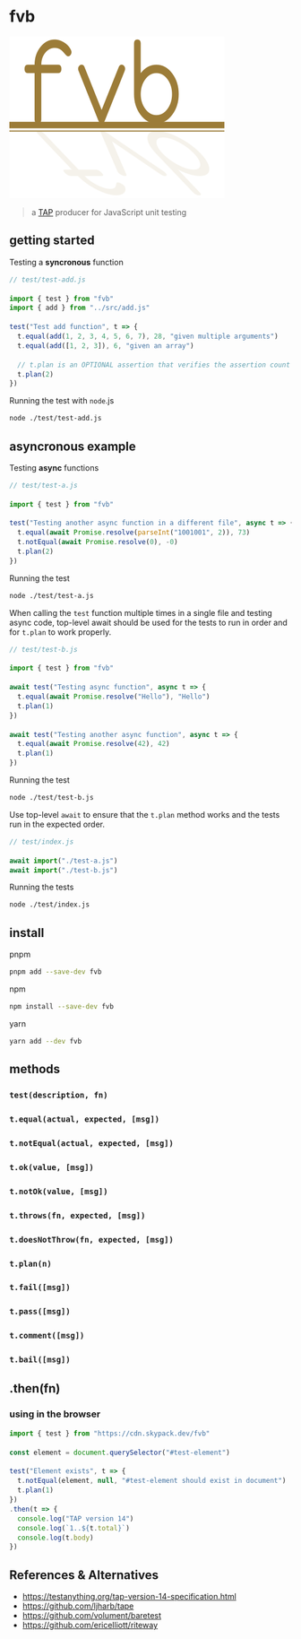 # fvb

![fvb logo](/assets/logo.svg)

> a [TAP] producer for JavaScript unit testing

## getting started

Testing a **syncronous** function

```js
// test/test-add.js

import { test } from "fvb"
import { add } from "../src/add.js"

test("Test add function", t => {
  t.equal(add(1, 2, 3, 4, 5, 6, 7), 28, "given multiple arguments")
  t.equal(add([1, 2, 3]), 6, "given an array")

  // t.plan is an OPTIONAL assertion that verifies the assertion count
  t.plan(2)
})
```

Running the test with `node`.js

```sh
node ./test/test-add.js
```

## asyncronous example

Testing **async** functions

```js
// test/test-a.js

import { test } from "fvb"

test("Testing another async function in a different file", async t => {
  t.equal(await Promise.resolve(parseInt("1001001", 2)), 73)
  t.notEqual(await Promise.resolve(0), -0)
  t.plan(2)
})
```

Running the test

```sh
node ./test/test-a.js
```

When calling the `test` function multiple times in a single file and
testing async code, top-level await should be used for the tests to run
in order and for `t.plan` to work properly.

```js
// test/test-b.js

import { test } from "fvb"

await test("Testing async function", async t => {
  t.equal(await Promise.resolve("Hello"), "Hello")
  t.plan(1)
})

await test("Testing another async function", async t => {
  t.equal(await Promise.resolve(42), 42)
  t.plan(1)
})
```

Running the test

```sh
node ./test/test-b.js
```

Use top-level `await` to ensure that the `t.plan` method works and the
tests run in the expected order.

```js
// test/index.js

await import("./test-a.js")
await import("./test-b.js")
```

Running the tests

```sh
node ./test/index.js
```

## install

pnpm

```sh
pnpm add --save-dev fvb
```

npm

```sh
npm install --save-dev fvb
```

yarn

```sh
yarn add --dev fvb
```

## methods

### `test(description, fn)`

### `t.equal(actual, expected, [msg])`

### `t.notEqual(actual, expected, [msg])`

### `t.ok(value, [msg])`

### `t.notOk(value, [msg])`

### `t.throws(fn, expected, [msg])`

### `t.doesNotThrow(fn, expected, [msg])`

### `t.plan(n)`

### `t.fail([msg])`

### `t.pass([msg])`

### `t.comment([msg])`

### `t.bail([msg])`

## .then(fn)

### using in the browser

```js
import { test } from "https://cdn.skypack.dev/fvb"

const element = document.querySelector("#test-element")

test("Element exists", t => {
  t.notEqual(element, null, "#test-element should exist in document")
  t.plan(1)
})
.then(t => {
  console.log("TAP version 14")
  console.log(`1..${t.total}`)
  console.log(t.body)
})
```

## References & Alternatives

- <https://testanything.org/tap-version-14-specification.html>
- <https://github.com/ljharb/tape>
- <https://github.com/volument/baretest>
- <https://github.com/ericelliott/riteway>

[TAP]: https://testanything.org/

